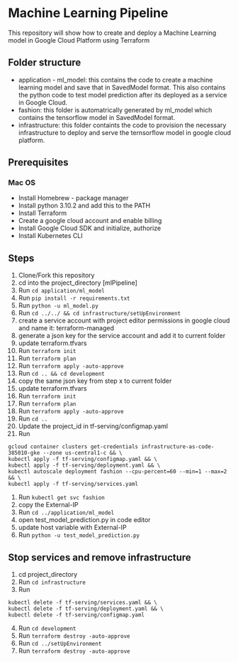 # Machine Learning Pipeline
This repository will show how to create and deploy a Machine Learning model in Google Cloud Platform using Terraform

## Folder structure
+ application - ml_model: this contains the code to create a machine learning model and save that in SavedModel format. This also contains the python code to test model prediction after its deployed as a service in Google Cloud. 
+ fashion: this folder is automatrically generated by ml_model which contains the tensorflow model in SavedModel format. 
+ infrastructure: this folder containts the code to provision the necessary infrastructure to deploy and serve the ternsorflow model in google cloud platform. 

## Prerequisites
### Mac OS
+ Install Homebrew - package manager
+ Install python 3.10.2 and add this to the PATH
+ Install Terraform 
+ Create a google cloud account and enable billing
+ Install Google Cloud SDK and initialize, authorize 
+ Install Kubernetes CLI

## Steps
1. Clone/Fork this repository 
2. cd into the project_directory [mlPipeline]
3. Run `cd application/ml_model`
4. Run `pip install -r requirements.txt`
5. Run `python -u ml_model.py`
6. Run `cd ../../ && cd infrastructure/setUpEnvironment`
7. create a service account with project editor permissions in google cloud and name it: terraform-managed
8. generate a json key for the service account and add it to current folder
9. update terraform.tfvars
10. Run `terraform init`
11. Run `terraform plan` 
12. Run `terraform apply -auto-approve`
13. Run `cd .. && cd development`
14. copy the same json key from step x to current folder
15. update terraform.tfvars
16. Run `terraform init`
17. Run `terraform plan` 
18. Run `terraform apply -auto-approve`
19. Run `cd ..` 
20. Update the project_id in tf-serving/configmap.yaml
21. Run 
```
gcloud container clusters get-credentials infrastructure-as-code-385010-gke --zone us-central1-c && \
kubectl apply -f tf-serving/configmap.yaml && \
kubectl apply -f tf-serving/deployment.yaml && \
kubectl autoscale deployment fashion --cpu-percent=60 --min=1 --max=2 && \
kubectl apply -f tf-serving/services.yaml
```
1.  Run `kubectl get svc fashion`
2.  copy the External-IP
3.  Run `cd ../application/ml_model`
4.  open test_model_prediction.py in code editor
5.  update host variable with External-IP
6.  Run `python -u test_model_prediction.py`

## Stop services and remove infrastructure
1. cd project_directory
2. Run `cd infrastructure`
3. Run 
```
kubectl delete -f tf-serving/services.yaml && \
kubectl delete -f tf-serving/deployment.yaml && \
kubectl delete -f tf-serving/configmap.yaml 
```
4. Run `cd development`
5. Run `terraform destroy -auto-approve`
6. Run `cd ../setUpEnvironment`
7. Run `terraform destroy -auto-approve`